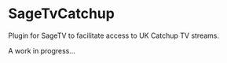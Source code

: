 SageTvCatchup
=============

Plugin for SageTV to facilitate access to UK Catchup TV streams.

A work in progress...
